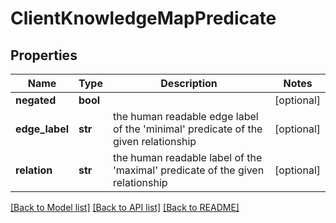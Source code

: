 # ClientKnowledgeMapPredicate

## Properties
Name | Type | Description | Notes
------------ | ------------- | ------------- | -------------
**negated** | **bool** |  | [optional] 
**edge_label** | **str** | the human readable edge label of the &#39;minimal&#39;  predicate of the given relationship | [optional] 
**relation** | **str** | the human readable label of the &#39;maximal&#39;  predicate of the given relationship | [optional] 

[[Back to Model list]](../README.md#documentation-for-models) [[Back to API list]](../README.md#documentation-for-api-endpoints) [[Back to README]](../README.md)


